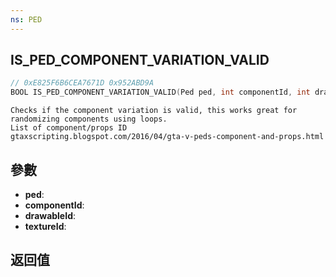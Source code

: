 ```yaml
---
ns: PED
---
```

## IS_PED_COMPONENT_VARIATION_VALID

```c
// 0xE825F6B6CEA7671D 0x952ABD9A
BOOL IS_PED_COMPONENT_VARIATION_VALID(Ped ped, int componentId, int drawableId, int textureId);
```

```
Checks if the component variation is valid, this works great for randomizing components using loops.  
List of component/props ID  
gtaxscripting.blogspot.com/2016/04/gta-v-peds-component-and-props.html  
```

## 參數
* **ped**: 
* **componentId**: 
* **drawableId**: 
* **textureId**: 

## 返回值

